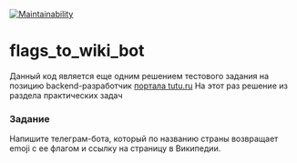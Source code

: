 [![Maintainability](https://api.codeclimate.com/v1/badges/516653278fadc512ce3e/maintainability)](https://codeclimate.com/github/kinderjoga/flags_to_wiki_bot/maintainability)
# flags_to_wiki_bot

<p>Данный код является еще одним решением тестового задания на позицию backend-разработчик <a href="https://github.com/tutu-ru/php-interview">портала tutu.ru</a> На этот раз решение из раздела практических задач</p>
<h3>Задание</h3>
<p>Напишите телеграм-бота, который по названию страны возвращает emoji с ее флагом и ссылку на страницу в Википедии.</p>